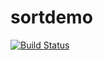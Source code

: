 # sortdemo
[![Build Status](https://travis-ci.com/varun1309/sortdemo.svg?branch=master)](https://travis-ci.com/varun1309/sortdemo)
